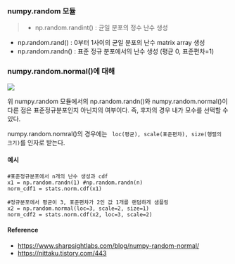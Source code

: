### numpy.random 모듈
> * np.random.randint() : 균일 분포의 정수 난수 생성
* np.random.rand() : 0부터 1사이의 균일 분포의 난수 matrix array 생성
* np.random.randn() : 표준 정규 분포에서의 난수 생성 (평균 0, 표준편차=1)

### numpy.random.normal()에 대해
![](https://images.velog.io/images/hersheythings/post/bdca7b26-b0b9-4a4f-8fe7-3b6550eb3f02/image.png)

위 numpy.random 모듈에서의 np.random.randn()와 numpy.random.normal()이 다른 점은 표준정규분포인지 아닌지의 여부이다. 즉, 후자의 경우 내가 모수를 선택할 수 있다. 

numpy.random.nomral()의 경우에는 ``` loc(평균), scale(표준편차), size(행렬의 크기)```를 인자로 받는다.

#### 예시
```
#표준정규분포에서 n개의 난수 생성과 cdf
x1 = np.random.randn(1) #np.random.randn(n) 
norm_cdf1 = stats.norm.cdf(x1)

#정규분포에서 평균이 3, 표준편차가 2인 값 1개를 랜덤하게 샘플링
x2 = np.random.normal(loc=3, scale=2, size=1) 
norm_cdf2 = stats.norm.cdf(x2, loc=3, scale=2)
```

#### Reference
* https://www.sharpsightlabs.com/blog/numpy-random-normal/
* https://nittaku.tistory.com/443
